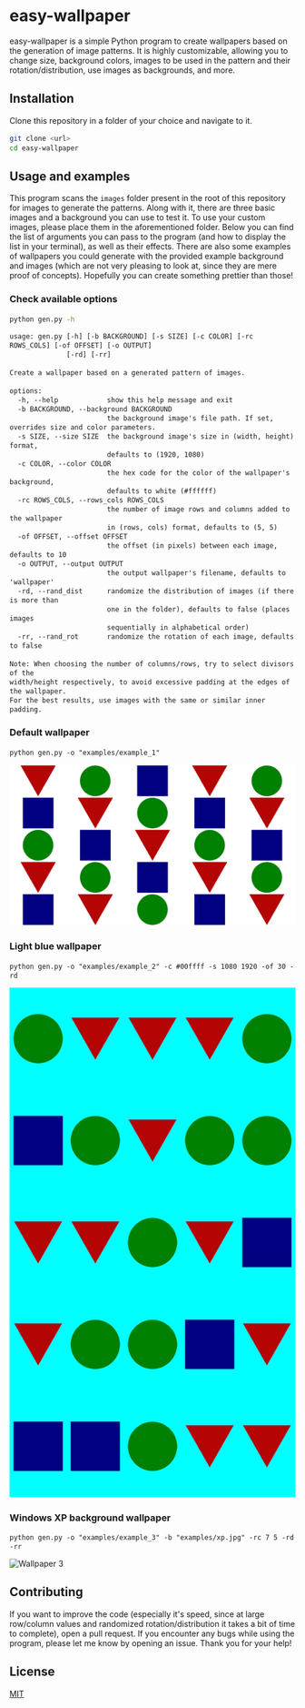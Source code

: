 # easy-wallpaper

easy-wallpaper is a simple Python program to create wallpapers based on the generation of image patterns.
It is highly customizable, allowing you to change size, background colors, images to be used in the pattern and their rotation/distribution, use images as backgrounds, and more.

## Installation

Clone this repository in a folder of your choice and navigate to it.

```bash
git clone <url>
cd easy-wallpaper
```

## Usage and examples

This program scans the `images` folder present in the root of this repository for images to generate the patterns. Along with it, there are three basic images and a background you can use to test it. To use your custom images, please place them in the aforementioned folder. Below you can find the list of arguments you can pass to the program (and how to display the list in your terminal), as well as their effects. There are also some examples of wallpapers you could generate with the provided example background and images (which are not very pleasing to look at, since they are mere proof of concepts). Hopefully you can create something prettier than those!

### Check available options
```bash
python gen.py -h
```

```
usage: gen.py [-h] [-b BACKGROUND] [-s SIZE] [-c COLOR] [-rc ROWS_COLS] [-of OFFSET] [-o OUTPUT]
              [-rd] [-rr]

Create a wallpaper based on a generated pattern of images.

options:
  -h, --help            show this help message and exit
  -b BACKGROUND, --background BACKGROUND
                        the background image's file path. If set, overrides size and color parameters.
  -s SIZE, --size SIZE  the background image's size in (width, height) format,
                        defaults to (1920, 1080)
  -c COLOR, --color COLOR
                        the hex code for the color of the wallpaper's background,
                        defaults to white (#ffffff)
  -rc ROWS_COLS, --rows_cols ROWS_COLS
                        the number of image rows and columns added to the wallpaper
                        in (rows, cols) format, defaults to (5, 5)
  -of OFFSET, --offset OFFSET
                        the offset (in pixels) between each image, defaults to 10
  -o OUTPUT, --output OUTPUT
                        the output wallpaper's filename, defaults to 'wallpaper'
  -rd, --rand_dist      randomize the distribution of images (if there is more than
                        one in the folder), defaults to false (places images
                        sequentially in alphabetical order)
  -rr, --rand_rot       randomize the rotation of each image, defaults to false

Note: When choosing the number of columns/rows, try to select divisors of the
width/height respectively, to avoid excessive padding at the edges of the wallpaper.
For the best results, use images with the same or similar inner padding.
```

### Default wallpaper
```
python gen.py -o "examples/example_1"
```
![Wallpaper 1](examples/example_1.png)

### Light blue wallpaper
```
python gen.py -o "examples/example_2" -c #00ffff -s 1080 1920 -of 30 -rd
```
![Wallpaper 2](examples/example_2.png)

### Windows XP background wallpaper
```
python gen.py -o "examples/example_3" -b "examples/xp.jpg" -rc 7 5 -rd -rr
```
![Wallpaper 3](examples/example_3.png)


## Contributing

If you want to improve the code (especially it's speed, since at large row/column values and randomized rotation/distribution it takes a bit of time to complete), open a pull request. If you encounter any bugs while using the program, please let me know by opening an issue. Thank you for your help!

## License

[MIT](https://choosealicense.com/licenses/mit/)
